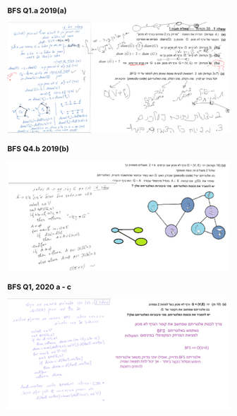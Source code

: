 ### BFS Q1.a 2019(a)
<img src="./bfs Q1, 2019 a - a.png" alt="img description" />

### BFS Q4.b 2019(b)
<img src="./bfs Q4, 2019 b - b.png" alt="img description" />

### BFS Q1, 2020 a - c
<img src="./bfs Q1, 2020 a - c.png" alt="img description" />

